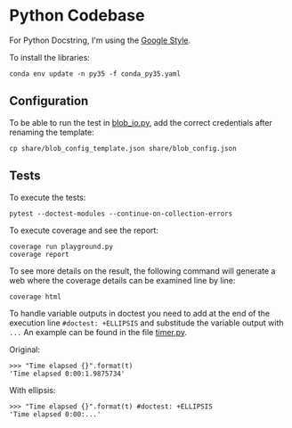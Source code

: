 # Python Codebase

For Python Docstring, I'm using the [Google Style](http://sphinxcontrib-napoleon.readthedocs.io/en/latest/example_google.html).

To install the libraries:

    conda env update -n py35 -f conda_py35.yaml


## Configuration

To be able to run the test in [blob_io.py](python/io_base/blob_io.py), add the correct credentials after renaming the template:

    cp share/blob_config_template.json share/blob_config.json

## Tests

To execute the tests:

    pytest --doctest-modules --continue-on-collection-errors

To execute coverage and see the report:

    coverage run playground.py
    coverage report
    
To see more details on the result, the following command will generate a web where the coverage details can be examined line by line:

    coverage html
    

To handle variable outputs in doctest you need to add at the end of the execution line `#doctest: +ELLIPSIS` and substitude the variable output with `...`
An example can be found in the file [timer.py](python/log_base/timer.py).

Original:

    >>> "Time elapsed {}".format(t)
    'Time elapsed 0:00:1.9875734'

With ellipsis:

    >>> "Time elapsed {}".format(t) #doctest: +ELLIPSIS
    'Time elapsed 0:00:...'

